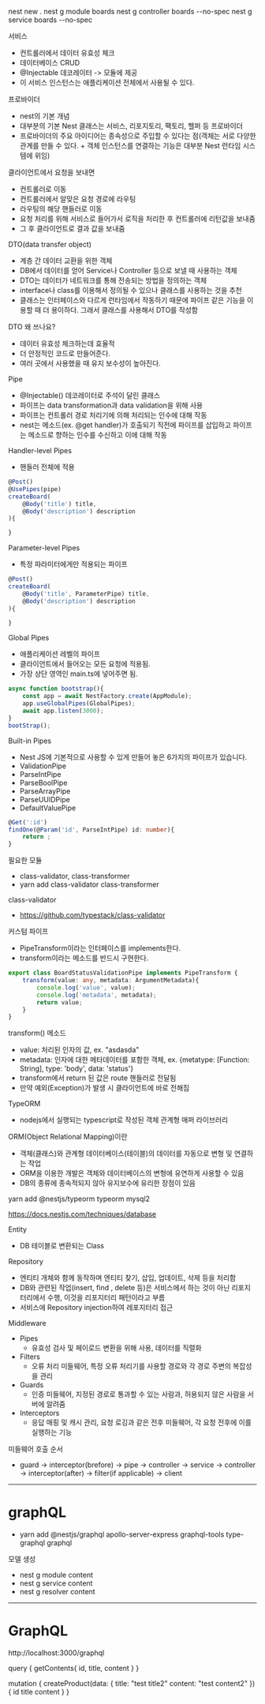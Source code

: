 nest new .
nest g module boards
nest g controller boards --no-spec
nest g service boards --no-spec

서비스
- 컨트롤러에서 데이터 유효성 체크
- 데이터베이스 CRUD
- @Injectable 데코레이터 -> 모듈에 제공
- 이 서비스 인스턴스는 애플리케이션 전체에서 사용될 수 있다.

프로바이더
- nest의 기본 개념
- 대부분의 기본 Nest 클래스는 서비스, 리포지토리, 팩토리, 헬퍼 등 프로바이더
- 프로바이더의 주요 아이디어는 종속성으로 주입할 수 있다는 점(객체는 서로 다양한 관계를 만들 수 있다. + 객체 인스턴스를 연결하는 기능은 대부분 Nest 런타임 시스템에 위임)

클라이언트에서 요청을 보내면
- 컨트롤러로 이동
- 컨트롤러에서 알맞은 요청 경로에 라우팅
- 라우팅의 해당 핸들러로 이동
- 요청 처리를 위해 서비스로 들어가서 로직을 처리한 후 컨트롤러에 리턴값을 보내줌
- 그 후 클라이언트로 결과 값을 보내줌

DTO(data transfer object)
- 계층 간 데이터 교환을 위한 객체
- DB에서 데이터를 얻어 Service나 Controller 등으로 보낼 때 사용하는 객체
- DTO는 데이터가 네트워크를 통해 전송되는 방법을 정의하는 객체
- interface나 class를 이용해서 정의될 수 있으나 클래스를 사용하는 것을 추천
- 클래스는 인터페이스와 다르게 런타임에서 작동하기 때문에 파이프 같은 기능을 이용할 때 더 용이하다. 그래서 클래스를 사용해서 DTO를 작성함

DTO 왜 쓰나요?
- 데이터 유효성 체크하는데 효율적
- 더 안정적인 코드로 만들어준다.
- 여러 곳에서 사용했을 때 유지 보수성이 높아진다.


Pipe
- @Injectable() 데코레이터로 주석이 달린 클래스
- 파이프는 data transformation과 data validation을 위해 사용
- 파이프는 컨트롤러 경로 처리기에 의해 처리되는 인수에 대해 작동
- nest는 메소드(ex. @get handler)가 호출되기 직전에 파이프를 삽입하고 파이프는 메소드로 향하는 인수를 수신하고 이에 대해 작동

Handler-level Pipes

- 핸들러 전체에 적용

````typescript
@Post()
@UsePipes(pipe)
createBoard(
    @Body('title') title,
    @Body('description') description
){

}
````

Parameter-level Pipes

- 특정 파라미터에게만 적용되는 파이프


````typescript
@Post()
createBoard(
    @Body('title', ParameterPipe) title,
    @Body('description') description
){

}
````

Global Pipes
- 애플리케이션 레벨의 파이프
- 클라이언트에서 들어오는 모든 요청에 적용됨.
- 가장 상단 영역인 main.ts에 넣어주면 됨.

````typescript
async function bootstrap(){
    const app = await NestFactory.create(AppModule);
    app.useGlobalPipes(GlobalPipes);
    await app.listen(3000);
}
bootStrap();
````

Built-in Pipes

- Nest JS에 기본적으로 사용할 수 있게 만들어 놓은 6가지의 파이프가 있습니다.
- ValidationPipe
- ParseIntPipe
- ParseBoolPipe
- ParseArrayPipe
- ParseUUIDPipe
- DefaultValuePipe

````typescript
@Get(':id')
findOne(@Param('id', ParseIntPipe) id: number){
    return ;
}
````

필요한 모듈
- class-validator, class-transformer
- yarn add class-validator class-transformer

class-validator
- https://github.com/typestack/class-validator

커스텀 파이프

- PipeTransform이라는 인터페이스를 implements한다.
- transform이라는 메소드를 반드시 구현한다.

````typescript
export class BoardStatusValidationPipe implements PipeTransform {
    transform(value: any, metadata: ArgumentMetadata){
        console.log('value', value);
        console.log('metadata', metadata);
        return value;
    }
}
````

transform() 메소드
- value: 처리된 인자의 값, ex. "asdasda"
- metadata: 인자에 대한 메타데이터를 포함한 객체, ex. {metatype: [Function: String], type: 'body', data: 'status'}
- transform에서 return 된 값은 route 핸들러로 전달됨
- 만약 예외(Exception)가 발생 시 클라이언트에 바로 전해짐

TypeORM
- nodejs에서 실행되는 typescript로 작성된 객체 관계형 매퍼 라이브러리

ORM(Object Relational Mapping)이란
- 객체(클래스)와 관계형 데이터베이스(테이블)의 데이터를 자동으로 변형 및 연결하는 작업
- ORM을 이용한 개발은 객체와 데이터베이스의 변형에 유연하게 사용할 수 있음
- DB의 종류에 종속적되지 않아 유지보수에 유리한 장점이 있음


yarn add @nestjs/typeorm typeorm mysql2

https://docs.nestjs.com/techniques/database

Entity
- DB 테이블로 변환되는 Class

Repository
- 엔티티 개체와 함께 동작하며 엔티티 찾기, 삽입, 업데이트, 삭제 등을 처리함
- DB와 관련된 작업(insert, find , delete 등)은 서비스에서 하는 것이 아닌 리포지터리에서 수행, 이것을 리포지터리 패턴이라고 부름
- 서비스에 Repository injection하여 레포지터리 접근

Middleware
- Pipes
    - 유효성 검사 및 페이로드 변환을 위해 사용, 데이터를 직렬화
- Filters
    - 오류 처리 미들웨어, 특정 오류 처리기를 사용할 경로와 각 경로 주변의 복잡성을 관리
- Guards
    - 인증 미들웨어, 지정된 경로로 통과할 수 있는 사람과, 허용되지 않은 사람을 서버에 알려줌
- Interceptors
    - 응답 매핑 및 캐시 관리, 요청 로깅과 같은 전후 미들웨어, 각 요청 전후에 이를 실행하는 기능

미들웨어 호출 순서
- guard -> interceptor(brefore) -> pipe -> controller -> service -> controller -> interceptor(after) -> filter(if applicable) -> client

---
# graphQL

- yarn add @nestjs/graphql apollo-server-express graphql-tools type-graphql graphql

모델 생성
- nest g module content
- nest g service content
- nest g resolver content

---

# GraphQL

http://localhost:3000/graphql

query {
  getContents{
    id, title, content
  }
}

mutation {
  createProduct(data: {
    title: "test title2"
    content: "test content2"
  }){
    id
    title
    content
  }
}
